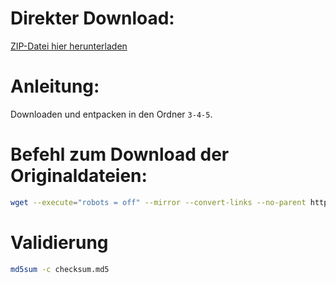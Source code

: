# Direkter Download:

[ZIP-Datei hier herunterladen](https://plagemann.sharepoint.com/:u:/g/Ed63qeMQRf9Bk1XtSAEklEABDNHUFFCs__mpTICl1uDBBA?e=AcOQu5)

# Anleitung:

Downloaden und entpacken in den Ordner `3-4-5`.

# Befehl zum Download der Originaldateien:
```sh
wget --execute="robots = off" --mirror --convert-links --no-parent http://tablebase.sesse.net/syzygy/3-4-5/
```

# Validierung

```sh
md5sum -c checksum.md5
```
